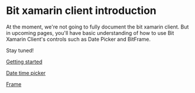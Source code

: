 # Bit xamarin client introduction

At the moment, we're not going to fully document the bit xamarin client. But in upcoming pages, you'll have basic understanding of how to use Bit Xamarin Client's controls such as Date Picker and BitFrame.

Stay tuned!

[Getting started](getting-started.md)

[Date time picker](date-time-picker.md)

[Frame](frame.md)


